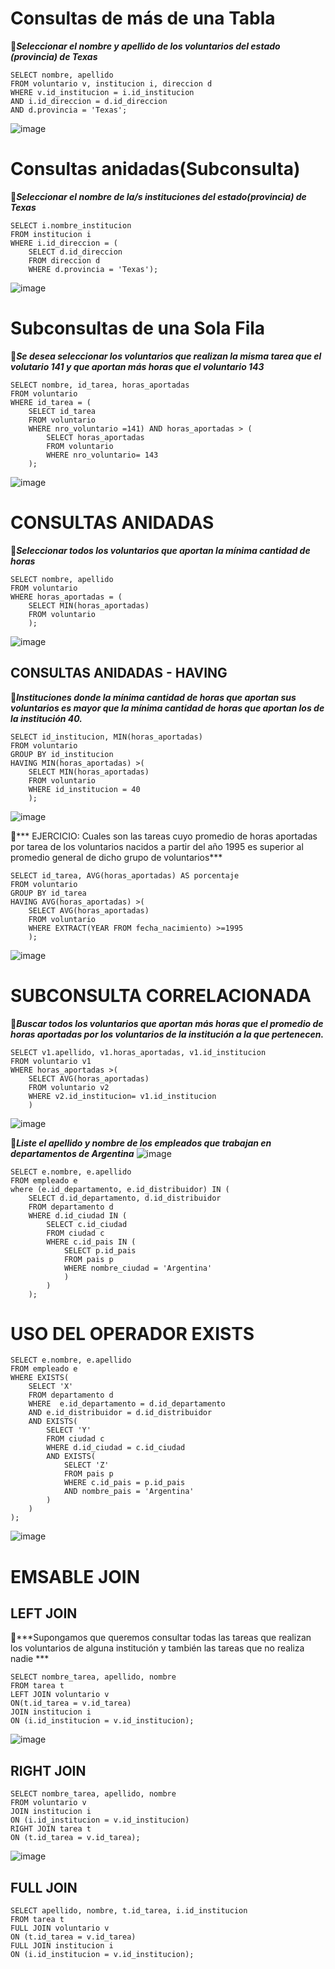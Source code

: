 # Consultas de más de una Tabla

📍***Seleccionar el nombre y apellido de los voluntarios del
estado (provincia) de Texas***
```
SELECT nombre, apellido
FROM voluntario v, institucion i, direccion d
WHERE v.id_institucion = i.id_institucion
AND i.id_direccion = d.id_direccion
AND d.provincia = 'Texas';
```
![image](https://github.com/M-VictoriaCM/RepasoBaseDeDatos/assets/70769530/30064fdf-f0c2-4aec-ac58-06570dce578a)

# Consultas anidadas(Subconsulta)
📍***Seleccionar el nombre de la/s instituciones del estado(provincia) de Texas***
```
SELECT i.nombre_institucion
FROM institucion i
WHERE i.id_direccion = (
    SELECT d.id_direccion
    FROM direccion d
    WHERE d.provincia = 'Texas');
```
![image](https://github.com/M-VictoriaCM/RepasoBaseDeDatos/assets/70769530/753dd630-b3dd-4cb4-abf9-884c2ed17c8e)

# Subconsultas de una Sola Fila

📍***Se desea seleccionar los voluntarios que realizan la misma tarea que el volutario 141 y que aportan más horas que el voluntario 143***
```
SELECT nombre, id_tarea, horas_aportadas
FROM voluntario
WHERE id_tarea = (
    SELECT id_tarea
    FROM voluntario
    WHERE nro_voluntario =141) AND horas_aportadas > (
        SELECT horas_aportadas
        FROM voluntario
        WHERE nro_voluntario= 143
    );
```
![image](https://github.com/M-VictoriaCM/RepasoBaseDeDatos/assets/70769530/52f1e27c-cb7f-4089-9a81-b9fd7001ed0e)

 # CONSULTAS ANIDADAS

 📍***Seleccionar todos los voluntarios que aportan la mínima
cantidad de horas***
```
SELECT nombre, apellido
FROM voluntario
WHERE horas_aportadas = (
    SELECT MIN(horas_aportadas)
    FROM voluntario
    );
```
![image](https://github.com/M-VictoriaCM/RepasoBaseDeDatos/assets/70769530/61ec35f6-846e-4c6c-a926-f32abcb10774)

## CONSULTAS ANIDADAS - HAVING
📍***Instituciones donde la mínima cantidad de horas
que aportan sus voluntarios es mayor que la mínima
cantidad de horas que aportan los de la institución 40.***
```
SELECT id_institucion, MIN(horas_aportadas)
FROM voluntario
GROUP BY id_institucion
HAVING MIN(horas_aportadas) >(
    SELECT MIN(horas_aportadas)
    FROM voluntario
    WHERE id_institucion = 40
    );
```
![image](https://github.com/M-VictoriaCM/RepasoBaseDeDatos/assets/70769530/aa74d3dc-21cd-4d01-87b1-5461cc6d272b)

📍*** EJERCICIO: Cuales son las tareas cuyo promedio de horas aportadas por tarea de los voluntarios nacidos a partir del año 1995
es superior al promedio general de dicho grupo de voluntarios***
```
SELECT id_tarea, AVG(horas_aportadas) AS porcentaje
FROM voluntario
GROUP BY id_tarea
HAVING AVG(horas_aportadas) >(
    SELECT AVG(horas_aportadas)
    FROM voluntario
    WHERE EXTRACT(YEAR FROM fecha_nacimiento) >=1995
    );
```
![image](https://github.com/M-VictoriaCM/RepasoBaseDeDatos/assets/70769530/42b2d7cb-bf55-42fc-9773-d9a85ae250dc)

# SUBCONSULTA CORRELACIONADA
📍***Buscar todos los voluntarios que aportan más horas que el promedio de horas aportadas por los voluntarios de la institución a la que pertenecen.***
```
SELECT v1.apellido, v1.horas_aportadas, v1.id_institucion
FROM voluntario v1
WHERE horas_aportadas >(
    SELECT AVG(horas_aportadas)
    FROM voluntario v2
    WHERE v2.id_institucion= v1.id_institucion
    )
```
![image](https://github.com/M-VictoriaCM/RepasoBaseDeDatos/assets/70769530/dcdc5455-b6e9-40f2-a4ff-71caf4c8afdd)

📍***Liste el apellido y nombre de los empleados que trabajan en departamentos de Argentina***
![image](https://github.com/M-VictoriaCM/RepasoBaseDeDatos/assets/70769530/5d121dcf-ba17-47d3-bdc3-5730d0d21968)

```
SELECT e.nombre, e.apellido
FROM empleado e
where (e.id_departamento, e.id_distribuidor) IN (
    SELECT d.id_departamento, d.id_distribuidor
    FROM departamento d
    WHERE d.id_ciudad IN (
        SELECT c.id_ciudad
        FROM ciudad c
        WHERE c.id_pais IN (
            SELECT p.id_pais
            FROM pais p
            WHERE nombre_ciudad = 'Argentina'
            )
        )
    );
```

# USO DEL OPERADOR EXISTS

```
SELECT e.nombre, e.apellido
FROM empleado e
WHERE EXISTS(
    SELECT 'X'
    FROM departamento d
    WHERE  e.id_departamento = d.id_departamento
    AND e.id_distribuidor = d.id_distribuidor
    AND EXISTS(
        SELECT 'Y'
        FROM ciudad c
        WHERE d.id_ciudad = c.id_ciudad
        AND EXISTS(
            SELECT 'Z'
            FROM pais p
            WHERE c.id_pais = p.id_pais
            AND nombre_pais = 'Argentina'
        )
    )
);
```
![image](https://github.com/M-VictoriaCM/RepasoBaseDeDatos/assets/70769530/5f91e611-4786-4d8b-b6d9-35f6df8b434f)

# EMSABLE JOIN

## LEFT JOIN
📍***Supongamos que queremos consultar todas las tareas que realizan los voluntarios de alguna institución y también las tareas que no realiza nadie ***
```
SELECT nombre_tarea, apellido, nombre
FROM tarea t
LEFT JOIN voluntario v
ON(t.id_tarea = v.id_tarea)
JOIN institucion i 
ON (i.id_institucion = v.id_institucion);
```
![image](https://github.com/M-VictoriaCM/RepasoBaseDeDatos/assets/70769530/08b8730d-bf3b-4e16-9914-606123ff344b)

## RIGHT JOIN

```
SELECT nombre_tarea, apellido, nombre
FROM voluntario v
JOIN institucion i
ON (i.id_institucion = v.id_institucion)
RIGHT JOIN tarea t
ON (t.id_tarea = v.id_tarea);
```
![image](https://github.com/M-VictoriaCM/RepasoBaseDeDatos/assets/70769530/c55056f0-65cd-491b-b2b0-00aac84446ef)

## FULL JOIN
```
SELECT apellido, nombre, t.id_tarea, i.id_institucion
FROM tarea t
FULL JOIN voluntario v
ON (t.id_tarea = v.id_tarea)
FULL JOIN institucion i
ON (i.id_institucion = v.id_institucion); 
```



